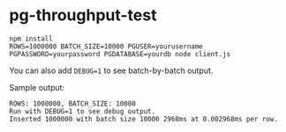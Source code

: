 pg-throughput-test
==================

```
npm install
ROWS=1000000 BATCH_SIZE=10000 PGUSER=yourusername PGPASSWORD=yourpassword PGDATABASE=yourdb node client.js
```

You can also add `DEBUG=1` to see batch-by-batch output.

Sample output:

```
ROWS: 1000000, BATCH_SIZE: 10000
Run with DEBUG=1 to see debug output.
Inserted 1000000 with batch size 10000 2968ms at 0.002968ms per row.
```
